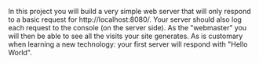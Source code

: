 In this project you will build a very simple web server that will only respond to a basic request for http://localhost:8080/.
Your server should also log each request to the console (on the server side). As the "webmaster" you will then be able to see all the visits your site generates.
As is customary when learning a new technology: your first server will respond with "Hello World".
